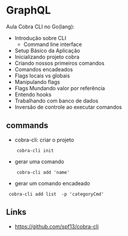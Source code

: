 # GraphQL

Aula Cobra CLI no Go(lang):

- Introdução sobre CLI
  - Command line interface
- Setup Básico da Aplicação
- Inicializando projeto cobra
- Criando nossos primeiros comandos
- Comandos encadeados
- Flags locais vs globais
- Manipulando flags
- Flags Mundando valor por referência
- Entendo hooks
- Trabalhando com banco de dados
- Inversão de controle ao executar comandos

## commands

- cobra-cli: criar o projeto

```
    cobra-cli init
```

- gerar uma comando

```
    cobra-cli add 'name'
```

- gerar um comando encadeado

```
 cobra-cli add list  -p 'categoryCmd'
```

## Links

- https://github.com/spf13/cobra-cli
